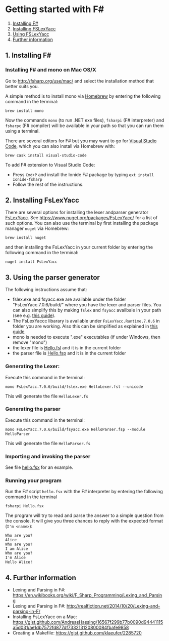# Getting started with F# #

1. [Installing F#](#1-installing-f)
2. [Installing FSLexYacc](#2-installing-fslexyacc)
3. [Using FSLexYacc](#3-using-the-parser-generator)
4. [Further information](#4-further-information)

## 1. Installing F# 

### Installing F# and mono on Mac OS/X

Go to http://fsharp.org/use/mac/ and select the installation method that better suits you.

A simple method is to install mono via [Homebrew](https://brew.sh/) by entering the following command in the terminal:

```
brew install mono
```

Now the commands `mono` (to run .NET exe files), `fsharpi` (F# interpreter) and `fsharpc` (F# compiler) will be available in your path so that you can run them using a terminal. 

There are several editors for F# but you may want to go for [Visual Studio Code](https://code.visualstudio.com/), which you can also install via Homebrew with:

```
brew cask install visual-studio-code 
```

To add F# extension to Visual Studio Code:
* Press `Cmd+P` and install the Ionide F# package by typing `ext install Ionide-fsharp`
* Follow the rest of the instructions.

## 2. Installing FsLexYacc

There are several options for installing the lexer andparser generator [FsLexYacc](http://fsprojects.github.io/FsLexYacc/). See https://www.nuget.org/packages/FsLexYacc/ for a list of such options. You can also use the terminal by first installing the package manager `nuget` via Homebrew:

```    
brew install nuget
```

and then installing the FsLexYacc in your current folder by entering the following command in the terminal:

```
nuget install FsLexYacc
```


## 3. Using the parser generator

The following instructions assume that:
- fslex.exe and fsyacc.exe are available under the folder "FsLexYacc.7.0.6/build/" where you have the lexer and parser files. You can also simplify this by making `fslex` and `fsyacc` availbale in your path (see e.g. [this guide](https://gist.github.com/AndreasHassing/16567f299b77b0090d94441115a5d031/ae1db7572fd877df733213120800084fbafe9858#4-create-links-to-fslex-and-fsyacc-binaries)).
- The FsLexYaccc libarary is available under `FsLexYacc.Runtime.7.0.6` in folder you are working. Also this can be simplified as explained in [this guide](https://gist.github.com/AndreasHassing/16567f299b77b0090d94441115a5d031/ae1db7572fd877df733213120800084fbafe9858#5-link-the-runtime-dll-to-your-fsharp-folder)
- mono is needed to execute ".exe" executables (if under Windows, then remove "mono")
- the lexer file is [Hello.fsl](https://gitlab.gbar.dtu.dk/02141/mandatory-assignment/blob/master/hello/HelloLexer.fsl) and it is in the current folder
- the parser file is [Hello.fsp](https://gitlab.gbar.dtu.dk/02141/mandatory-assignment/blob/master/hello/HelloParser.fsp) and it is in the current folder

### Generating the Lexer:
Execute this command in the terminal:

```
mono FsLexYacc.7.0.6/build/fslex.exe HelloLexer.fsl --unicode
```

This will generate the file `HelloLexer.fs`

### Generating the parser
Execute this command in the terminal:

```
mono FsLexYacc.7.0.6/build/fsyacc.exe HelloParser.fsp --module HelloParser
```

This will generate the file `HelloParser.fs`

### Importing and invoking the parser

See file [hello.fsx](hello/Hello.fsx) for an example.

### Running your program

Run the F# script `hello.fsx` with the F# interpreter by entering the following command in the terminal

```
fsharpi Hello.fsx
```

The program will try to read and parse the answer to a simple question from the console. It will give you three chances to reply with the expected format (`I'm <name>`):

```
Who are you?
Alice
Who are you?
I am Alice
Who are you?
I'm Alice
Hello Alice!
```

## 4. Further information

* Lexing and Parsing in F#: https://en.wikibooks.org/wiki/F_Sharp_Programming/Lexing_and_Parsing
* Lexing and Parsing in F#: http://realfiction.net/2014/10/20/Lexing-and-parsing-in-F/
* Installing FsLexYacc on a Mac: https://gist.github.com/AndreasHassing/16567f299b77b0090d94441115a5d031/ae1db7572fd877df733213120800084fbafe9858
* Creating a Makefile: https://gist.github.com/klaeufer/2285720
